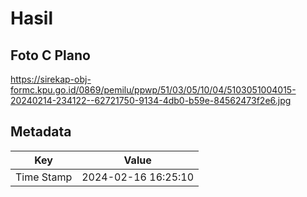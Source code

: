 # Hasil

## Foto C Plano

https://sirekap-obj-formc.kpu.go.id/0869/pemilu/ppwp/51/03/05/10/04/5103051004015-20240214-234122--62721750-9134-4db0-b59e-84562473f2e6.jpg


## Metadata

| Key        | Value               |
| ---------- | ------------------- |
| Time Stamp | 2024-02-16 16:25:10 |



